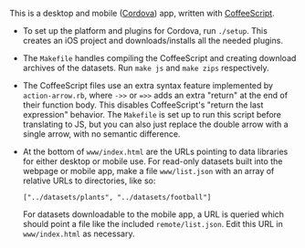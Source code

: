 This is a desktop and mobile ([Cordova][]) app, written with [CoffeeScript][].

  [Cordova]: http://cordova.apache.org/
  [CoffeeScript]: http://coffeescript.org/

  * To set up the platform and plugins for Cordova, run `./setup`. This creates
    an iOS project and downloads/installs all the needed plugins.

  * The `Makefile` handles compiling the CoffeeScript and creating download
    archives of the datasets. Run `make js` and `make zips` respectively.

  * The CoffeeScript files use an extra syntax feature implemented by
    `action-arrow.rb`, where `->>` or `=>>` adds an extra "return" at the
    end of their function body. This disables CoffeeScript's "return the last
    expression" behavior. The `Makefile` is set up to run this script before
    translating to JS, but you can also just replace the double arrow with a
    single arrow, with no semantic difference.

  * At the bottom of `www/index.html` are the URLs pointing to data libraries
    for either desktop or mobile use. For read-only datasets built into the
    webpage or mobile app, make a file `www/list.json` with an array of relative
    URLs to directories, like so:

        ["../datasets/plants", "../datasets/football"]

    For datasets downloadable to the mobile app, a URL is queried which should
    point a file like the included `remote/list.json`. Edit this URL in
    `www/index.html` as necessary.
